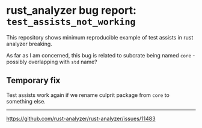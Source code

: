 # rust_analyzer bug report: `test_assists_not_working`

This repository shows minimum reproducible example of test assists in rust analyzer breaking.

As far as I am concerned, this bug is related to subcrate being named `core` - possibly overlapping with `std` name?

## Temporary fix

Test assists work again if we rename culprit package from `core` to something else.

---
https://github.com/rust-analyzer/rust-analyzer/issues/11483
